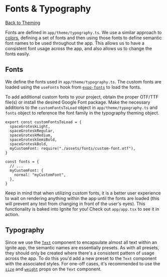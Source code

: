 # Fonts & Typography

[Back to Theming](./Theming.md)

Fonts are defined in `app/theme/typography.ts`. We use a similar approach to [colors](./Theming-Colors-And-Palettes.md), defining a set of fonts and then using those fonts to define semantic font names to be used throughout the app. This allows us to have a consistent font usage across the app, and also allows us to change the fonts easily.

## Fonts

We define the fonts used in `app/theme/typography.ts`. The custom fonts are loaded using the `useFonts` hook from [`expo-fonts`](https://docs.expo.dev/guides/using-custom-fonts/) to load the fonts.

To add additional custom fonts to your project, obtain the proper OTF/TTF file(s) or install the desired Google Font package. Make the necessary additions to the `customFontsToLoad` object in `app/theme/typography.ts` and `fonts` object to reference the font family in the typography theming object.

```tsx
export const customFontsToLoad = {
  spaceGroteskLight,
  spaceGroteskRegular,
  spaceGroteskMedium,
  spaceGroteskSemiBold,
  spaceGroteskBold,
  myCustomFont: require("./assets/fonts/custom-font.otf"),
}

const fonts = {
  // ...
  myCustomFont: {
    normal: "myCustomFont",
  },
}
```

Keep in mind that when utilizing custom fonts, it is a better user experience to wait on rendering anything within the app until the fonts are loaded (this will prevent any text from changing in front of the user's eyes). This functionality is baked into Ignite for you! Check out `app/app.tsx` to see it in action.

## Typography

Since we use the [`Text`](./Components-Text.md) component to encapsulate almost all text within an ignite app, the semantic names are essentially presets. As with all presets, they should only be created where there's a consistent pattern of usage across the app. To do this you'd add a new preset to the `Text` component with the associated styles. For one-off cases, it's recommended to use the [`size`](./Components-Text.md#size) and [`weight`](./Components-Text.md#weight) props on the `Text` component.
